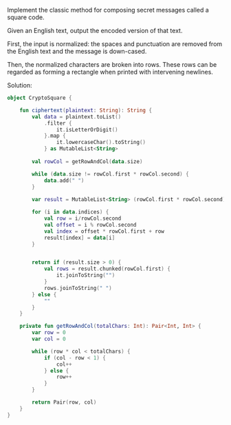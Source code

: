 Implement the classic method for composing secret messages called a square code.

Given an English text, output the encoded version of that text.

First, the input is normalized: the spaces and punctuation are removed from the English text and the message is down-cased.

Then, the normalized characters are broken into rows. These rows can be regarded as forming a rectangle when printed with intervening newlines.

Solution:
```kotlin
object CryptoSquare {

    fun ciphertext(plaintext: String): String {
        val data = plaintext.toList()
            .filter {
                it.isLetterOrDigit()
            }.map {
                it.lowercaseChar().toString()
            } as MutableList<String>
        
        val rowCol = getRowAndCol(data.size)

        while (data.size != rowCol.first * rowCol.second) {
            data.add(" ")
        }
        
        var result = MutableList<String> (rowCol.first * rowCol.second) {""}

        for (i in data.indices) {
            val row = i/rowCol.second
            val offset = i % rowCol.second
            val index = offset * rowCol.first + row
            result[index] = data[i]
        }


        return if (result.size > 0) {
            val rows = result.chunked(rowCol.first) {
                it.joinToString("")
            }
            rows.joinToString(" ")
        } else {
            ""
        }
    }

    private fun getRowAndCol(totalChars: Int): Pair<Int, Int> {
        var row = 0
        var col = 0

        while (row * col < totalChars) {
            if (col - row < 1) {
                col++
            } else {
                row++
            }
        }

        return Pair(row, col)
    }
}
```